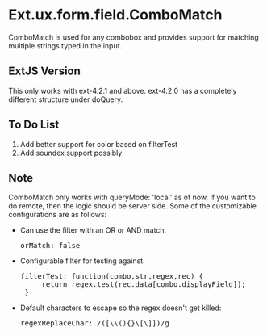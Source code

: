 # Ext.ux.form.field.ComboMatch
ComboMatch is used for any combobox and provides support for matching multiple strings typed in the
input.

## ExtJS Version
This only works with ext-4.2.1 and above.  ext-4.2.0 has a completely different structure under doQuery.

## To Do List

 1. Add better support for color based on filterTest
 2. Add soundex support possibly

## Note

ComboMatch only works with queryMode: 'local' as of now.  If you want to do remote, then
the logic should be server side.  Some of the customizable configurations are
as follows:

 * Can use the filter with an OR or AND match.  
     <pre>orMatch: false</pre>
 * Configurable filter for testing against. 
     <pre>filterTest: function(combo,str,regex,rec) {
        return regex.test(rec.data[combo.displayField]);
    }</pre>
 * Default characters to escape so the regex doesn't get killed: 
     <pre>regexReplaceChar: /([\\(){}\[\]])/g</pre>
